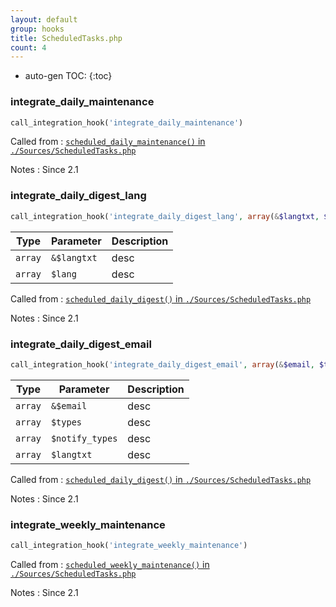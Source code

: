```yaml
---
layout: default
group: hooks
title: ScheduledTasks.php
count: 4
---
```

* auto-gen TOC:
{:toc}
### integrate_daily_maintenance

```php
call_integration_hook('integrate_daily_maintenance')
```


Called from
: [`scheduled_daily_maintenance()` in `./Sources/ScheduledTasks.php`](../docs/scheduledtasks.html#scheduled_daily_maintenance)

Notes
: Since 2.1

### integrate_daily_digest_lang

```php
call_integration_hook('integrate_daily_digest_lang', array(&$langtxt, $lang))
```

Type|Parameter|Description
---|---|---
`array`|`&$langtxt`|desc
`array`|`$lang`|desc

Called from
: [`scheduled_daily_digest()` in `./Sources/ScheduledTasks.php`](../docs/scheduledtasks.html#scheduled_daily_digest)

Notes
: Since 2.1

### integrate_daily_digest_email

```php
call_integration_hook('integrate_daily_digest_email', array(&$email, $types, $notify_types, $langtxt))
```

Type|Parameter|Description
---|---|---
`array`|`&$email`|desc
`array`|`$types`|desc
`array`|`$notify_types`|desc
`array`|`$langtxt`|desc

Called from
: [`scheduled_daily_digest()` in `./Sources/ScheduledTasks.php`](../docs/scheduledtasks.html#scheduled_daily_digest)

Notes
: Since 2.1

### integrate_weekly_maintenance

```php
call_integration_hook('integrate_weekly_maintenance')
```


Called from
: [`scheduled_weekly_maintenance()` in `./Sources/ScheduledTasks.php`](../docs/scheduledtasks.html#scheduled_weekly_maintenance)

Notes
: Since 2.1


